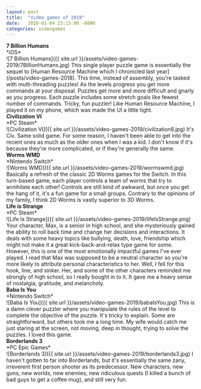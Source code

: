 ```yaml
---
layout: post
title:  "Video games of 2019"
date:   2020-01-04 23:15:00 -0800
categories: videogames
---
```


<h4 style="margin:0;">7 Billion Humans</h4>
*iOS*<br/>
![7 Billion Humans]({{ site.url }}/assets/video-games-2019/7BillionHumans.jpg)
This single player puzzle game is essentially the sequel to [Human Resource Machine which I chronicled last year](/posts/video-games-2018). This time, instead of assembly, you're tasked with multi-threading puzzles! As the levels progress you get more commands at your disposal. Puzzles get more and more difficult and gnarly as you progress. Each puzzle includes some stretch goals like fewest number of commands. Tricky, fun puzzler! Like Human Resource Machine, I played it on my phone, which was made the UI a little tight. 


<h4 style="margin:0;">Civilization VI</h4>
*PC Steam*<br/>
![Civilization VI]({{ site.url }}/assets/video-games-2019/civilization6.jpg)
It's Civ. Same solid game. For some reason, I haven't been able to get into the recent ones as much as the older ones when I was a kid. I don't know if it's because they're more complicated, or if they're generally the same. 

<h4 style="margin:0;">Worms WMD</h4>
*Nintendo Switch*<br/>
![Worms WMD]({{ site.url }}/assets/video-games-2019/wormswmd.jpg)
Basically a refresh of the classic 2D Worms games for the Switch. In this turn-based game, each player controls a team of worms that try to annihilate each other! Controls are still kind of awkward, but once you get the hang of it, it's a fun game for a small groups. Contrary to the opinions of my family, I think 2D Worms is vastly superior to 3D Worms.


<h4 style="margin:0;">Life is Strange</h4>
*PC Steam*<br/>
![Life Is Strange]({{ site.url }}/assets/video-games-2019/lifeIsStrange.png)
Your character, Max, is a senior in high school, and she mysteriously gained the ability to roll back time and change her decisions and interactions. It deals with some heavy topics like bullying, death, love, friendship which might not make it a great kick-back-and-relax type game for some. However, this is one of the most emotionally impactful games I've ever played. I read that Max was supposed to be a neutral character so you're more likely to attribute personal characteristics to her. Well, I fell for this hook, line, and sinker. Her, and some of the other characters reminded me strongly of high school, so I really bought in to it. It gave me a heavy sense of nostalgia, gratitude, and melancholy. 

<h4 style="margin:0;">Baba Is You</h4>
*Nintendo Switch*<br/>
![Baba Is You]({{ site.url }}/assets/video-games-2019/babaIsYou.jpg)
This is a damn clever puzzler where you manipulate the rules of the level to complete the objective of the puzzle. It's tricky to explain. Some are straightforward, but others took me a long time. My wife would catch me just staring at the screen, not moving, deep in thought, trying to solve the puzzles. I loved this game.

<h4 style="margin:0;">Borderlands 3</h4>
*PC Epic Games*<br/>
![Borderlands 3]({{ site.url }}/assets/video-games-2019/borderlands3.jpg)
I haven't gotten to far into Borderlands, but it's essentially the same zany, irreverent first person shooter as its predecessor. New characters, new guns, new worlds, new enemies, new ridiculous quests (I killed a bunch of bad guys to get a coffee mug), and still very fun.







